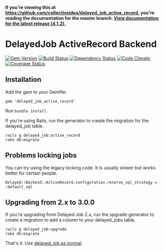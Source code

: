 **If you're viewing this at https://github.com/collectiveidea/delayed_job_active_record,
you're reading the documentation for the master branch.
[View documentation for the latest release
(4.1.2).](https://github.com/collectiveidea/delayed_job_active_record/tree/v4.1.2)**

# DelayedJob ActiveRecord Backend

[![Gem Version](https://img.shields.io/gem/v/delayed_job_active_record.svg)](https://rubygems.org/gems/delayed_job_active_record)
[![Build Status](https://img.shields.io/travis/collectiveidea/delayed_job_active_record.svg)](https://travis-ci.org/collectiveidea/delayed_job_active_record)
[![Dependency Status](https://img.shields.io/gemnasium/collectiveidea/delayed_job_active_record.svg)](https://gemnasium.com/collectiveidea/delayed_job_active_record)
[![Code Climate](https://img.shields.io/codeclimate/github/collectiveidea/delayed_job_active_record.svg)](https://codeclimate.com/github/collectiveidea/delayed_job_active_record)
[![Coverage Status](https://img.shields.io/coveralls/collectiveidea/delayed_job_active_record.svg)](https://coveralls.io/r/collectiveidea/delayed_job_active_record)

## Installation

Add the gem to your Gemfile:

    gem 'delayed_job_active_record'

Run `bundle install`.

If you're using Rails, run the generator to create the migration for the
delayed_job table.

    rails g delayed_job:active_record
    rake db:migrate

## Problems locking jobs

You can try using the legacy locking code. It is usually slower but works better for certain people.

    Delayed::Backend::ActiveRecord.configuration.reserve_sql_strategy = :default_sql

## Upgrading from 2.x to 3.0.0

If you're upgrading from Delayed Job 2.x, run the upgrade generator to create a
migration to add a column to your delayed_jobs table.

    rails g delayed_job:upgrade
    rake db:migrate

That's it. Use [delayed_job as normal](http://github.com/collectiveidea/delayed_job).
